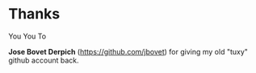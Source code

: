 # Thanks
You You To

**Jose Bovet Derpich** (https://github.com/jbovet) for giving my old "tuxy" github account back.
